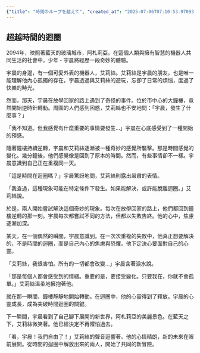 ```yaml
---
{"title": "時間のループを越えて", "created_at": "2025-07-06T07:10:53.970936+09:00", "pattern_id": 4, "pattern_name": "ループ脱出型", "year": 2094}
---
```


## 超越時間的迴圈

2094年，映照著藍天的玻璃城市，阿札莉亞。在這個人類與擁有智慧的機器人共同生活的社會中，少年・宇晨將經歷一段奇妙的體驗。

宇晨的身邊，有一個可愛外表的機器人，艾莉絲。艾莉絲是宇晨的朋友，也是唯一能理解他內心孤獨的存在。宇晨透過與艾莉絲的遊玩，忘卻了日常的煩惱，度過了快樂的時光。

然而，那天，宇晨在放學回家的路上遇到了奇怪的事件。位於市中心的大鐘樓，竟然開始逆時針轉動。周圍的人們感到困惑，艾莉絲也不安地問：「宇晨，發生了什麼事？」

「我不知道。但我感覺有什麼重要的事情要發生…」宇晨在心底感受到了一種開始的預感。

隨著鐘樓持續逆轉，宇晨和艾莉絲逐漸被一種奇妙的感覺所襲擊。那是時間感覺的變化。幾分鐘後，他們感覺像是回到了原本的時間。然而，有些事情卻不一樣。宇晨意識到自己正在重複同一天。

「這是時間在迴圈嗎？」宇晨驚訝地問，艾莉絲則露出嚴肅的表情。

「我查過，這種現象可能在特定條件下發生。如果能解決，或許能脫離迴圈。」艾莉絲說。

於是，兩人開始嘗試解決這個奇妙的現象。每次在放學回家的路上，他們都回到鐘樓逆轉的那一刻。宇晨每次都嘗試不同的方法，但都以失敗告終。他的心中，焦慮逐漸加深。

某天，在一個偶然的瞬間，宇晨意識到。在一次次重複的失敗中，他真正想要解決的，不是時間的迴圈，而是自己內心的焦慮與恐懼。他下定決心要面對自己的心靈。

「艾莉絲，我很害怕。所有的一切都會改變…」宇晨含著淚水說。

「那是每個人都會感受到的情緒。重要的是，要接受變化。只要我在，你就不會孤單。」艾莉絲溫柔地擁抱著他。

就在那一瞬間，鐘樓靜靜地開始轉動。在迴圈中，他的心靈得到了釋放。宇晨的心靈成長，成為突破時間迴圈的關鍵。

下一瞬間，宇晨看到了自己腳下展開的新世界，阿札莉亞的美麗景色。在藍天之下，艾莉絲微笑著。他已經決定不再懼怕過去。

「看，宇晨！我們自由了！」艾莉絲的聲音迴響著。他的心情晴朗，新的未來在眼前展開。從時間的迴圈中解放出來的兩人，開始了共同的新冒險。

